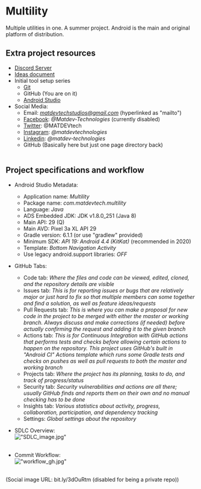 # Multility
Multiple utilities in one. A summer project. Android is the main and original platform of distribution.</br>

## Extra project resources
 - [Discord Server](https://discord.gg/nSKwHYR)
 - [Ideas document](https://docs.google.com/document/d/1ZJ-9lwCcr5kKQ4zTAPAAQd2noOBvZBnx5S1e-p9YDfU/edit?usp=sharing)
 - Initial tool setup series</br>
   - [Git](https://bit.ly/3fTqoXO)
   - GitHub (You are on it)
   - [Android Studio](https://bit.ly/3i34ao6)
 - Social Media:</br>
   - Email: *matdevtechstudios@gmail.com* (hyperlinked as "mailto")
   - [Facebook](https://www.facebook.com/Matdev-Technologies-111656083937882): *@Matdev-Technologies* (currently disabled)
   - [Twitter](https://twitter.com/MATDEVtech): @MATDEVtech
   - [Instagram](https://www.instagram.com/matdevtechnologies/): *@matdevtechnologies*
   - [Linkedin](https://www.linkedin.com/in/matdev-technologies-9a08411aa/): *@matdev-technologies*
   - GitHub (Basically here but just one page directory back)</br></br>

## Project specifications and workflow
 - Android Studio Metadata:</br>
   - Application name: *Multility*
   - Package name: *com.matdevtech.multility*
   - Language: *Java*
   - ADS Embedded JDK: JDK v1.8.0_251 (Java 8)
   - Main API: 29 (Q)
   - Main AVD: Pixel 3a XL API 29
   - Gradle version: 6.1.1 (or use "gradlew" provided)
   - Minimum SDK: *API 19: Android 4.4 (KitKat)* (recommended in 2020)
   - Template: *Bottom Navigation Activity*
   - Use legacy android.support libraries: *OFF*</br>

 - GitHub Tabs:</br>
   - Code tab: *Where the files and code can be viewed, edited, cloned, and the repository details are visible*
   - Issues tab: *This is for reporting issues or bugs that are relatively major or just hard to fix so that multiple members can some together and find a solution, as well as feature ideas/requests*
   - Pull Requests tab: *This is where you can make a proposal for new code in the project to be merged with either the master or working branch. Always discuss and make corrections (if needed) before actually confirming the request and adding it to the given branch*
   - Actions tab: *This is for Continuous Integration with GitHub actions that performs tests and checks before allowing certain actions to happen on the repository. This project uses GitHub's built in "Android CI" Actions template which runs some Gradle tests and checks on pushes as well as pull requests to both the master and working branch*
   - Projects tab: *Where the project has its planning, tasks to do, and track of progress/status*
   - Security tab: *Security vulnerabilities and actions are all there; usually GitHub finds and reports them on their own and no manual checking has to be done*
   - Insights tab: *Various statistics about activity, progress, collaboration, participation, and dependency tracking*
   - Settings: *Global settings about the repository*

 - SDLC Overview:</br>
 !["SDLC_image.jpg"](https://cdn.discordapp.com/attachments/342481673822404608/726630374561546270/SDLC-stages.png)</br></br>
 
 - Commit Workflow:</br>
 !["workflow_gh.jpg"](https://cdn.discordapp.com/attachments/342481673822404608/726630332136423434/github_commit_flow.png)</br></br>
 
 (Social image URL: bit.ly/3dOuRtm (disabled for being a private repo))
